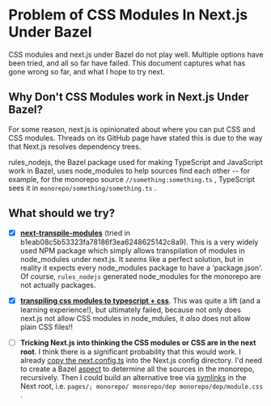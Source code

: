 Problem of CSS Modules In Next.js Under Bazel
=============================================

CSS modules and next.js under Bazel do not play well. Multiple options have been
tried, and all so far have failed. This document captures what has gone wrong so
far, and what I hope to try next.

Why Don't CSS Modules work in Next.js Under Bazel?
--------------------------------------------------

For some reason, next.js is opinionated about where you can put CSS and CSS
modules. Threads on its GitHub page have stated this is due to the way that
Next.js resolves dependency trees.

rules_nodejs, the Bazel package used for making TypeScript and JavaScript work
in Bazel, uses node_modules to help sources find each other -- for example, for
the monorepo source `//something:something.ts` , TypeScript sees it in
`monorepo/something/something.ts` .

What should we try?
-------------------

[next-transpile-modules]: https://www.npmjs.com/package/next-transpile-modules

- [x] **[next-transpile-modules]** (tried in
b1eab08c5b53323fa78186f3ea6248625142c8a9). This is a very widely used NPM
package which simply allows transpilation of modules in node_modules under
next.js. It *seems* like a perfect solution, but in reality it expects every
node_modules package to have a 'package.json'. Of course, `rules_nodejs`
generated node_modules for the monorepo are not actually packages.

[rust css transpiler]: https://github.com/Zemnmez/monorepo/tree/v0.0.0-1670718861159-fc29f18c07f7d0506b401d179ef308ebf9c9a75a/rs/css/module

- [x] **[transpiling css modules to typescript + css][rust css transpiler]**.
This was quite a lift (and a learning experience!), but ultimately failed,
because not only does next.js not allow CSS modules in node_mdules, it *also*
does not allow plain CSS files!!

[aspects]: https://bazel.build/extending/aspects
[copying next.config.ts]: https://github.com/Zemnmez/monorepo/blob/v0.0.0-1670718861159-fc29f18c07f7d0506b401d179ef308ebf9c9a75a/ts/next.js/rules.bzl#L37
[declare_symlink]: https://bazel.build/rules/lib/actions#declare_symlink

- [ ] **Tricking Next.js into thinking the CSS modules or CSS are in the next
root**. I think there is a significant probability that this would work. I
already [copy the next.config.ts][copying next.config.ts] into the Next.js
config directory. I'd need to create a Bazel [aspect][aspects] to determine all
the sources in the monorepo, recursively. Then I could build an alternative tree
via [symlinks][declare_symlink] in the Next root, i.e. `pages/; monorepo/
monorepo/dep monorepo/dep/module.css` .
